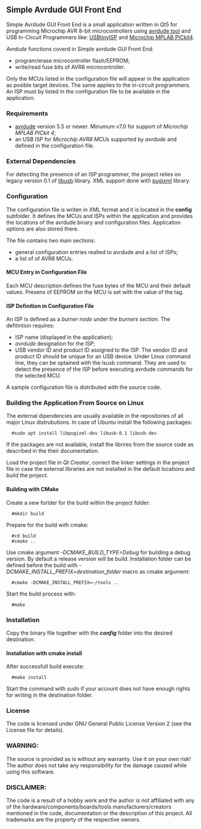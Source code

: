 ## Simple Avrdude GUI Front End

Simple Avrdude GUI Front End is a small application written
in Qt5 for programming Microchip AVR 8-bit microcontrollers using [avrdude tool](https://github.com/avrdudes/avrdude/)
and USB In-Circuit Programmers like: [USBtinyISP](http://learn.adafruit.com/usbtinyisp) and [Microchip MPLAB PICkit4](https://www.microchip.com/en-us/education/developer-help/learn-tools-software/programmers-debuggers/pickit4).

_Avrdude_ functions coverd in Simple avrdude GUI Front End:
- program/erase microcontroller flash/EEPROM;
- write/read fuse bits of AVR8 microcontroller.

Only the MCUs listed in the configuration file will appear in the application as posible target devices.
The same applies to the in-circuit programmers. An ISP must by listed in the configuration file to be available
in the application.
 
### Requirements
- [avrdude](https://github.com/avrdudes/avrdude/) version 5.5 or newer. Minumum v7.0 for support of _Microchip MPLAB PICkit 4_;
- an USB ISP for _Microchip AVR8 MCUs_ supported by _avrdude_ and defined in the configuration file.

### External Dependencies

For detecting the presence of an ISP programmer, the project relies on
legacy version 0.1 of [libusb]( https://libusb.info) library.
XML support done with [pugixml](https://pugixml.org/) library.

### Configuration

The configuration file is writen in XML format and it is located in the **config** subfolder.
It defines the  MCUs and ISPs  within the application and provides the locations of
the avrdude binary and configuration files. Application options are also stored there.

The file contains two main sections:
- general configuration entries realted to avrdude and a list of ISPs;
- a list of of AVR8 MCUs.

#### MCU Entry in Configuration File

Each MCU description defines the fuse bytes of the MCU and their default values. Presens of EEPROM on the MCU is
set with the value of the <EEPROM> tag.

#### ISP Definition in Configuration File

An ISP is defined as a _burner node_ under the _burners section_. The defitintion requires:
- ISP name (displayed in the application);
- _avrdude_ designation for the ISP;
- USB vendor ID and product ID assigned to the ISP.
The vendor ID and product ID should be unique for an USB device. Under Linux command line, they can be optained with the lsusb command.
They are used to detect the presence of the ISP before executing avrdude commands for the selected MCU.

A sample configuration file is distributed with the source code.

### Building the Application From Source on Linux

The external dipendencies are usually available in the repositories of all major Linux distrubutions.
In case of Ubuntu install the following packages:
```
  #sudo apt install libpugixml-dev libusb-0.1 libusb-dev
```
If the packages are not available, install the librires from the source code as described in the their documentation.

Load the project file in _Qt Creator_, correct the linker settings in the project file in case the external libraries are not installed in the default locations and build the project.

#### Building with CMake

Create  a new forlder for the build within the project folder:
```
  #mkdir build
```
Prepare for the build with cmake:
```
  #cd build
  #cmake ..
```
Use cmake argument _-DCMAKE_BUILD_TYPE=Debug_ for building a debug version. By default a release version will be build. 
Installation folder can be defined before the build with _-DCMAKE_INSTALL_PREFIX=destination_folder_ macro as cmake argument:
```
  #cmake -DCMAKE_INSTALL_PREFIX=~/tools ..
```
Start the build process with:
```
  #make
```

### Installation

Copy the binary file together with the ***config*** folder into the desired destination.

#### Installation with cmake install

After successfull build execute:
```
  #make install
```
Start the command with _sudo_ if your account does not have enough rights for writing in the destination folder.


### License

The code is licensed under GNU General Public License Version 2 (see the License file for details).

### WARNING:
The source is provided as is without any warranty. Use it on your own risk!
The author does not take any responsibility for the damage caused while using this software.

### DISCLAIMER: 
The code is a result of a hobby work and the author is not affiliated with any of the hardware/components/boards/tools manufacturers/creators mentioned in the code, documentation or the description of this project. All trademarks are the property of the respective owners.

